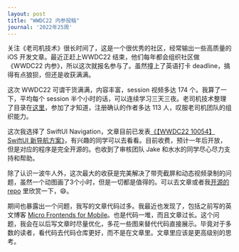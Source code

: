 ```yaml
---
layout: post
title: "WWDC22 内参投稿"
journal: '2022年25周'
---
```


关注《老司机技术》很长时间了，这是一个很优秀的社区，经常输出一些高质量的 iOS 开发文章。最近正赶上WWDC22 结束，他们每年都会组织社区做《WWDC22 内参》，所以这次就报名参与了。虽然撞上了英语打卡 deadline，搞得有点狼狈，但还是收获满满。

这次 WWDC22 可谓干货满满，内容丰富，session 视频多达 174 个。我算了一下，平均每个 session 半个小时的话，可以连续学习三天三夜。老司机技术整理了目录在[这里][wwdc22-content-list]，参加了才知道，注册确认的作者多达 113 人，叹服老司机团队的组织能力。

这次我选择了 SwiftUI Navigation，文章目前已发表[《【WWDC22 10054】SwiftUI 新导航方案》][wwdc-10054]，有兴趣的同学可以去看看。目前收费，预计一年后开放，但是对应的程序是完全开源的。也收到了审核团队 Jake 和水水的同学尽心尽力支持和帮助。

除了认识一波牛人外，这次最大的收获是完美解决了带壳截屏和动态视频录制的问题，虽然一个动图画了3个小时，但是一切都是值得的。可以去文章或者我[开源的 repo](https://github.com/zddhub/poems) 里欣赏一下，😄。

期间也暴露出一个问题，我写的文章代码过多。我最近也发现了，包括之前写的英文博客 [Micro Frontends for Mobile](https://zddhub.com/article/2022/05/25/micro-frontends-for-mobile.html)。也是代码一堆，而且文章过长。这个问题，我会在以后写文章时尽量优化，多花一些图来替代代码直接展示。毕竟对于多数的读者，看代码去代码仓库更好，而不是在文章里。文章里应该是更高级别的思考。


[wwdc-10054]: https://xiaozhuanlan.com/topic/7841259603
[wwdc22-content-list]: https://wwdc-reference.feishu.cn/wiki/wikcnXl4ioToZuW4yvfAqUoNQFS?table=tblSdDJyy2Tqy41D&view=vewMAHEh7F
